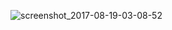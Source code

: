 ![screenshot_2017-08-19-03-08-52](https://user-images.githubusercontent.com/19315367/29482265-f0a84fcc-8496-11e7-8024-62fcf7b44b49.png)
